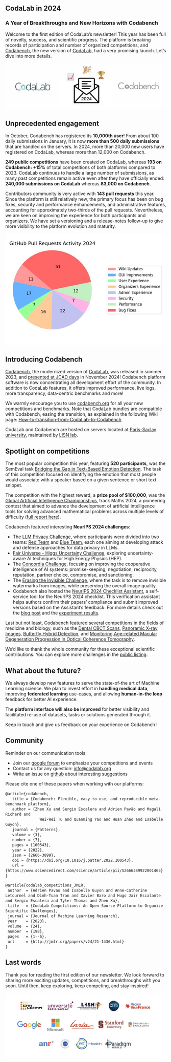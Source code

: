 ## CodaLab in 2024 
### A Year of Breakthroughs and New Horizons with Codabench

Welcome to the first edition of CodaLab’s newsletter! This year has been full of novelty, success, and scientific progress. The platform is breaking records of participation and number of organized competitions, and [Codabench](https://codabench.org/), the new version of [CodaLab](https://codalab.lisn.fr/), had a very promising launch. Let’s dive into more details.

![image_2025_01_30T15_23_35_261Z](../_attachments/991c18dc-3baa-4d69-b157-6a5561e6798d_17528513106457524.jpg)


##  Unprecedented engagement
In October, Codabench has registered its **10,000th user**! From about 100 daily submissions in January, it is now **more than 500 daily submissions** that are handled on the servers. In 2024, more than 20,000 new users have registered on CodaLab, whereas more than 12,000 on Codabench.

**249 public competitions** have been created on CodaLab, whereas **193 on Codabench: +15%** of total competitions of both platforms compared to 2023. CodaLab continues to handle a large number of submissions, as many past competitions remain active even after they have officially ended: **240,000 submissions on CodaLab** whereas **83,000 on Codabench**.

Contributors community is very active with **143 pull requests** this year. Since the platform is still relatively new, the primary focus has been on bug fixes, security and performance enhancements, and administrative features, accounting for approximately two-thirds of the pull requests. Nevertheless, we are keen on improving the experience for both participants and organizers. We have set a versioning and a release-notes follow-up to give more visibility to the platform evolution and maturity.

![pie-chart](../_attachments/2b41574f-9597-47c0-b492-cf427eba7eff_17528513107025487.jpg)


## Introducing Codabench
[Codabench](https://codabench.org/), the modernized version of [CodaLab](https://codalab.lisn.fr/), was released in summer 2023, and [presented at JCAD days](https://www.canal-u.tv/chaines/jcad/codalab-competitions-and-codabench-open-source-platforms-to-organize-scientific) in November 2024! Codabench platform software is now concentrating all development effort of the community. In addition to CodaLab features, it offers improved performance, live logs, more transparency, data-centric benchmarks and more!

We warmly encourage you to use [codabench.org](https://codabench.org/) for all your new competitions and benchmarks. Note that CodaLab bundles are compatible with Codabench, easing the transition, as explained in the following Wiki page: [How-to-transition-from-CodaLab-to-Codabench](https://github.com/codalab/codabench/wiki/How-to-transition-from-CodaLab-to-Codabench%3F)

CodaLab and Codabench are hosted on servers located at [Paris-Saclay university](https://www.universite-paris-saclay.fr/), maintained by [LISN lab](http://lisn.upsaclay.fr/).


##  Spotlight on competitions
The most popular competition this year, featuring **520 participants**, was the SemEval task [Bridging the Gap in Text-Based Emotion Detection](https://www.codabench.org/competitions/3863). The task of this competition focused on identifying the emotion that most people would associate with a speaker based on a given sentence or short text snippet.

The competition with the highest reward, a **prize pool of $100,000**, was the [Global Artificial Intelligence Championships](https://www.codabench.org/competitions/2325/), track Maths 2024, a pioneering contest that aimed to advance the development of artificial intelligence tools for solving advanced mathematical problems across multiple levels of difficulty ([full report here](https://www.agiodyssey.org/pdf/GAIC_2024_Report.pdf)).

Codabench featured interesting **NeurIPS 2024 challenges**:

- The [LLM Privacy Challenge](https://llm-pc.github.io/), where participants were divided into two teams: [Red Team](https://www.codabench.org/competitions/3283/) and [Blue Team](https://www.codabench.org/competitions/3288/), each one aiming at developing attack and defense approaches for data privacy in LLMs.
- [Fair Universe - Higgs Uncertainy Challenge](https://www.codabench.org/competitions/2977/), exploring uncertainty-aware AI techniques for High Energy Physics (HEP).
- The [Concordia Challenge](https://www.codabench.org/competitions/3888/), focusing on improving the cooperative intelligence of AI systems: promise-keeping, negotiation, reciprocity, reputation, partner choice, compromise, and sanctioning.
- The [Erasing the Invisible Challenge](https://www.codabench.org/competitions/3857/), where the task is to remove invisible watermarks from images, while preserving the overall image quality.
- Codabench also hosted the [NeurIPS 2024 Checklist Assistant](https://www.codabench.org/competitions/2338/), a self-service tool for the NeurIPS 2024 checklist. This verification assistant helps authors confirm their papers’ compliance and submit improved versions based on the Assistant’s feedback. For more details check out the [blog post](https://blog.neurips.cc/2024/05/07/soliciting-participants-for-the-neurips-2024-checklist-assistant-study/) and the [experiment results](https://blog.neurips.cc/2024/12/10/results-of-the-neurips-2024-experiment-on-the-usefulness-of-llms-as-an-author-checklist-assistant-for-scientific-papers/).

Last but not least, Codabench featured several competitions in the fields of medicine and biology, such as the [Dental CBCT Scans](https://www.codabench.org/competitions/3025/), [Panoramic X-ray Images](https://www.codabench.org/competitions/3024/), [Butterfly Hybrid Detection](https://www.codabench.org/competitions/3764/), and [Monitoring Age-related Macular Degeneration Progression In Optical Coherence Tomography](https://www.codabench.org/competitions/2852/).

We’d like to thank the whole community for these exceptional scientific contributions. You can explore more challenges in the [public listing](https://www.codabench.org/competitions/public/?page=1).

## What about the future?
We always develop new features to serve the state-of-the art of Machine Learning science. We plan to invest effort in **handling medical data**, improving **federated learning** use-cases, and allowing **human-in-the loop** feedback for better AI experience.

The **platform interface will also be improved** for better visibility and facilitated re-use of datasets, tasks or solutions generated through it.

Keep in touch and give us feedback on your experience on Codabench !

## Community
Reminder on our communication tools:

- Join our [google forum](https://groups.google.com/g/codalab-competitions) to emphasize your competitions and events
- Contact us for any question: info@codalab.org
- Write an issue on [github](https://github.com/codalab/codabench) about interesting suggestions

Please cite one of these papers when working with our platforms:

```
@article{codabench,
   title = {Codabench: Flexible, easy-to-use, and reproducible meta-benchmark platform},
   author = {Zhen Xu and Sergio Escalera and Adrien Pavão and Magali Richard and
               Wei-Wei Tu and Quanming Yao and Huan Zhao and Isabelle Guyon},
   journal = {Patterns},
   volume = {3},
   number = {7},
   pages = {100543},
   year = {2022},
   issn = {2666-3899},
   doi = {https://doi.org/10.1016/j.patter.2022.100543},
   url = {https://www.sciencedirect.com/science/article/pii/S2666389922001465}
}
```

```
@article{codalab_competitions_JMLR,
 author  = {Adrien Pavao and Isabelle Guyon and Anne-Catherine Letournel and Dinh-Tuan Tran and Xavier Baro and Hugo Jair Escalante and Sergio Escalera and Tyler Thomas and Zhen Xu},
 title   = {CodaLab Competitions: An Open Source Platform to Organize Scientific Challenges},
 journal = {Journal of Machine Learning Research},
 year    = {2023},
 volume  = {24},
 number  = {198},
 pages   = {1--6},
 url     = {http://jmlr.org/papers/v24/21-1436.html}
}
```

## Last words
Thank you for reading the first edition of our newsletter. We look forward to sharing more exciting updates, competitions, and breakthroughs with you soon. Until then, keep exploring, keep competing, and stay inspired!

![partners](_attachments/96bbc3a0-cb9b-479a-85c8-ba795c59d6f4_1753436671847627.jpg)



